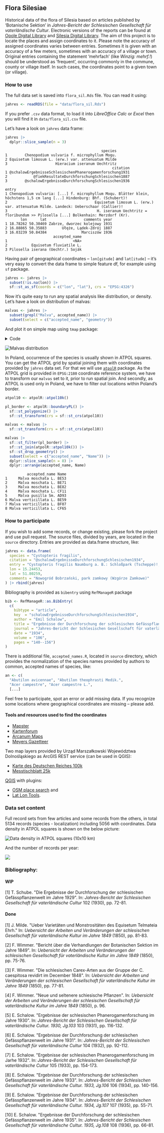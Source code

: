 ## Flora Silesiae

Historical data of the flora of Silesia based on articles published by
‘Botanische Sektion’ in *Jahres-Bericht der Schlesischen Gesellschaft
für vaterländische Cultur*. Electronic versions of the reports can be
found at [Opole Digital
Library](https://www.obc.opole.pl/dlibra/publication/8613#structure) and
[Silesia Digital
Library](https://www.sbc.org.pl/dlibra/publication/11059#structure). The
aim of this project is to locate the places and assign coordinates to
it. Please note the accuracy of assigned coordinates varies between
entries. Sometimes it is given with an accuracy of a few meters,
sometimes with an accuracy of a village or town. Original entries
containing the statement ‘mehrfach’ (like *Winzig: mehrf.!*) should be
understood as ‘frequent’, occurring commonly in the commune, county or
village itself. In such cases, the coordinates point to a given town (or
village).

### How to use

The full data set is saved into `flora_sil.Rds` file. You can read it
using:

``` r
jahres <- readRDS(file = "data/flora_sil.Rds")
```

If you prefer `.csv` data format, to load it into *LibreOffice Calc* or
*Excel* then you will find it in `data/flora_sil.csv` file.

Let’s have a look on `jahres` data frame:

<div class="column-page">

``` r
jahres |>
  dplyr::slice_sample(n = 3) 
```

                                                species
    1        Chenopodium vulvaria f. microphyllum Moqu.
    2 Equisetum limosum L. (erw.) var. attenuatum Milde
    3                      Hieracium iseranum Uechtritz
                                                     citation
    1 @schalowErgebnisseSchlesischenPhanerogamenforschung1931
    2            @fiekResultateDurchforschungSchlesischen1887
    3        @schalowErgebnisseDurchforschungSchlesischen1936
                                                                                                                          entry
    1 Chenopodium vulvaria: [...] f. microphyllum Moqu. Blätter klein, höchstens 1,5 cm lang [...] Hindenburg: Bhf. (Schubert)!
    2                                        Equisetum limosum L. (erw.) var. attenuatum Milde. Landeck: Ueberschaar (Callier)!
    3                                         H. iseranum Uechtritz = floribundum >> Pilosella [...] Bolkenhain: Merzdorf (Kr).
           lon      lat                 comments year
    1 18.78262 50.30469 Zabrze, dworzec kolejowy 1931
    2 16.88865 50.35883       Ułęże, Lądek-Zdrój 1887
    3 16.03239 50.84384                Marciszów 1936
                          accepted_name
    1                              <NA>
    2           Equisetum fluviatile L.
    3 Pilosella iserana (Uechtr.) Soják

</div>

Having pair of geographical coordinates – `lon[gitude]` and `lat[itude]`
– it’s very easy to convert the data frame to simple feature df, for
example using `sf` package.

``` r
jahres <- jahres |>
  subset(!is.na(lon)) |>
  sf::st_as_sf(coords = c("lon", "lat"), crs = "EPSG:4326")
```

Now it’s quite easy to run any spatial analysis like distribution, or
density. Let’s have a look on distribution of malvas:

``` r
malvas <- jahres |>
  subset(grepl("Malva", accepted_name)) |>
  subset(select = c("accepted_name", "geometry"))
```

And plot it on simple map using `tmap` package:

<details class="code-fold">
<summary>Code</summary>

``` r
boundaries <- geodata::gadm(country = c("POL", "DEU", "CZE", "SVK"), level = 1, path = "data") |>
  sf::st_as_sf() |>
  sf::st_transform(crs = sf::st_crs(malvas)) |>
  sf::st_crop(sf::st_buffer(sf::st_as_sfc(sf::st_bbox(malvas)), dist = 10000))

tm <- 
  tmap::tm_shape(boundaries) +
  tmap::tm_polygons(fill = "white") +
  tmap::tm_shape(malvas) +
  tmap::tm_symbols(
    size = 0.5,
    fill = "accepted_name",
    fill.scale = tmap::tm_scale_categorical(values = "Paired"),
    fill.legend = tmap::tm_legend(
      title = "",
      text.size = 0.6,
      bg.color = "white",
      position = c("left", "bottom")
    )
  )
```

</details>

![Malvas distribution](malvas.png)

In Poland, occurrence of the species is usually shown in ATPOL squares.
You can get the ATPOL grid by spatial joining them with coordinates
provided by `jahres` data set. For that we will use
[`atpolR`](https://github.com/gsapijaszko/atpolR) package. As the ATPOL
grid is provided in `EPSG:2180` coordinate reference system, we have to
transform our `malvas` set to it, prior to run spatial join. And
secondly, as ATPOL is used only in Poland, we have to filter out
locations within Poland’s border.

``` r
atpol10 <- atpolR::atpol10k()

pl_border <- atpolR::boundaryPL() |>
  sf::st_polygonize() |>
  sf::st_transform(crs = sf::st_crs(atpol10))

malvas <- malvas |>
  sf::st_transform(crs = sf::st_crs(atpol10))

malvas |>
  sf::st_filter(pl_border) |>
  sf::st_join(atpolR::atpol10k()) |>
  sf::st_drop_geometry() |>
  subset(select = c("accepted_name", "Name")) |>
  dplyr::slice_sample(n = 8) |>
  dplyr::arrange(accepted_name, Name)
```

              accepted_name Name
    1     Malva moschata L. BE53
    2     Malva moschata L. BE71
    3     Malva moschata L. BE82
    4     Malva moschata L. CF11
    5     Malva pusilla Sm. AD93
    6 Malva verticillata L. BE59
    7 Malva verticillata L. BF07
    8 Malva verticillata L. CF65

### How to participate

If you wish to add some records, or change existing, please fork the
project and use pull request. The source files, divided by years, are
located in the `source` directory. Entries are provided as data.frame
structure, like:

``` r
jahres <- data.frame(
  species = "Cystopteris fragilis",
  citation = "@schalowErgebnisseDurchforschungSchlesischen1934",
  entry = "Cystopteris fragilis Naumburg a. B.: Schloßpark (Tscheppe)!; [...]",
  lon = 15.24453, 
  lat = 51.80259,
  comments = "Nowogród Bobrzański, park zamkowy (Wzgórze Zamkowe)"
) |> rbind(jahres)
```

Bibliography is provided as `bibentry` using `RefManageR` package

``` r
bib <- RefManageR::as.BibEntry(
  c(
    bibtype = "article",
    key  = "schalowErgebnisseDurchforschungSchlesischen1934",
    author = "Emil Schalow",
    title = "Ergebnisse der Durchforschung der schlesischen Gefässpflanzenwelt im Jahre 1933",
    journal = "Jahres-Bericht der Schlesischen Gesellschaft für vaterländische Cultur. 1933, Jg.106",
    date = "1934",
    volume = "106", 
    pages = "140--156")
)
```

There is additional file, `accepted_names.R`, located in `source`
directory, which provides the normalization of the species names
provided by authors to common, accepted names of species, like:

``` r
an <- c(
  "Abutilon avicennae", "Abutilon theophrasti Medik.",
  "Acer campestre", "Acer campestre L.", 
  [...]
```

Feel free to participate, spot an error or add missing data. If you
recognize some locations where geographical coordinates are missing –
please add.

#### Tools and resources used to find the coordinates

- [Mapster](http://igrek.amzp.pl/)
- [Kartenforum](https://kartenforum.slub-dresden.de/)
- [Arcanum
  Maps](https://maps.arcanum.com/en/map/europe-19century-secondsurvey/)
- [Meyers Gazetteer](https://www.meyersgaz.org/)

Two map layers provided by Urząd Marszałkowski Województwa
Dolnośląskiego as ArcGIS REST service (can be used in QGIS):

- [Karte des Deutschen Reiches
  100k](https://geoportal.dolnyslask.pl/gprest/services/UMWD_DEUTSCHEN_100/MapServer/)
- [Messtischblatt
  25k](https://geoportal.dolnyslask.pl/gprest/services/UMWD_Messtischblat_nowsze/MapServer/)

[QGIS](https://qgis.org) with plugins:

- [OSM place search](https://github.com/xcaeag/Nominatim-Qgis-Plugin)
  and
- [Lat Lon
  Tools](https://github.com/NationalSecurityAgency/qgis-latlontools-plugin).

### Data set content

Full record sets from few articles and some records from the others, in
total 5134 records (species - localization) including 5056 with
coordinates. Data density in ATPOL squares is shown on the below
picture:

![Data density in ATPOL squares (10x10 km)](atpol_plot.png)

And the number of records per year:

![](barplot.png)

### Bibliography:

#### WIP

[1] T. Schube. "Die Ergebnisse der Durchforschung der schlesischen
Gefässpflanzenwelt im Jahre 1929". In: _Jahres-Bericht der Schlesischen
Gesellschaft für vaterländische Cultur_ 102 (1930), pp. 72-81.

#### Done

[1] J. Milde. "Ueber Varietäten und Monstrositäten des Equisetum
Telmateia Ehrh." In: _Uebersicht der Arbeiten und Veränderungen der
schlesischen Gesellschaft für vaterländische Kultur im Jahre 1849_
(1850), pp. 81-83.

[2] F. Wimmer. "Bericht über die Verhandlungen der Botanischen Sektion
im Jahre 1849". In: _Uebersicht der Arbeiten und Veränderungen der
schlesischen Gesellschaft für vaterländische Kultur im Jahre 1849_
(1850), pp. 75-76.

[3] F. Wimmer. "Die schlesischen Carex-Arten aus der Gruppe der C.
caespitosa revidirt im December 1848". In: _Uebersicht der Arbeiten und
Veränderungen der schlesischen Gesellschaft für vaterländische Kultur
im Jahre 1849_ (1850), pp. 77-81.

[4] F. Wimmer. "Neue und seltenere schiesische Pflanzen". In:
_Uebersicht der Arbeiten und Veränderungen der schlesischen
Gesellschaft für vaterländische Kultur im Jahre 1849_ (1850), p. 96.

[5] E. Schalow. "Ergebnisse der schlesischen Phanerogamenforschung im
Jahre 1930". In: _Jahres-Bericht der Schlesischen Gesellschaft für
vaterländische Cultur. 1930, Jg.103_ 103 (1931), pp. 116-132.

[6] E. Schalow. "Ergebnisse der Durchforschung der schlesischen
Gefässpflanzenwelt im Jahre 1931". In: _Jahres-Bericht der Schlesischen
Gesellschaft für vaterländische Cultur_ 104 (1932), pp. 92-112.

[7] E. Schalow. "Ergebnisse der schlesischen Phanerogamenforschung im
Jarhe 1932". In: _Jahres-Bericht der Schlesischen Gesellschaft für
vaterländische Cultur_ 105 (1933), pp. 154-173.

[8] E. Schalow. "Ergebnisse der Durchforschung der schlesischen
Gefässpflanzenwelt im Jahre 1933". In: _Jahres-Bericht der Schlesischen
Gesellschaft für vaterländische Cultur. 1933, Jg.106_ 106 (1934), pp.
140-156.

[9] E. Schalow. "Ergebnisse der Durchforschung der schlesischen
Gefässpflanzenwelt im Jahre 1934". In: _Jahres-Bericht der Schlesischen
Gesellschaft für vaterländische Cultur. 1934, Jg.107_ 107 (1935), pp.
55-71.

[10] E. Schalow. "Ergebnisse der Durchforschung der schlesischen
Gefässpflanzenwelt im Jahre 1935". In: _Jahres-Bericht der Schlesischen
Gesellschaft für vaterländische Cultur. 1935, Jg.108_ 108 (1936), pp.
66-81.

